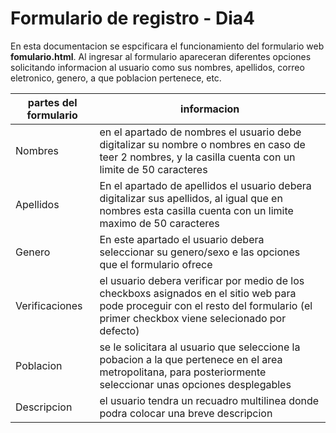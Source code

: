 # Formulario de registro - Dia4 
En esta documentacion se espcificara el funcionamiento del formulario web **fomulario.html**.
Al ingresar al formulario apareceran diferentes opciones solicitando informacion al usuario como sus nombres, apellidos, correo eletronico, genero, a que poblacion pertenece, etc.


|partes del formulario| informacion |
|--|--|
|Nombres  |en el apartado de nombres el usuario debe digitalizar su nombre o nombres en caso de teer 2 nombres, y la casilla cuenta con un limite de 50 caracteres   |
| Apellidos | En el apartado de apellidos el usuario debera digitalizar sus apellidos, al igual que en nombres esta casilla cuenta con un limite maximo de 50 caracteres |
| Genero | En este apartado el usuario debera seleccionar su genero/sexo e las opciones que el formulario ofrece |
| Verificaciones | el usuario debera verificar por medio de los checkboxs asignados en el sitio web para pode proceguir con el resto del formulario (el primer checkbox viene selecionado por defecto) |
| Poblacion | se le solicitara al usuario que seleccione la pobacion a la que pertenece en el area metropolitana, para posteriormente seleccionar unas opciones desplegables   |
| Descripcion | el usuario tendra un recuadro multilinea donde podra colocar una breve descripcion |